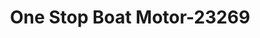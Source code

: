 ---
f_zip-code: 63028
f_state-code: MO
title: One Stop Boat Motor-23269
f_phone: 636-937-4000
f_city-only: Festus
f_address: 2285 Us Highway 67 Festus
f_location-unique-id: '23269'
slug: one-stop-boat-motor-23269
updated-on: '2024-05-30T13:46:58.046Z'
created-on: '2024-05-30T13:36:59.803Z'
published-on: '2024-05-30T13:54:32.469Z'
f_city-state: cms/city/festus-mo.md
f_company: cms/company/one-stop-boat-motor.md
f_state: cms/state/missouri.md
layout: '[payday-loan].html'
tags: payday-loan
---